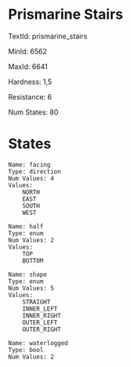 # Prismarine Stairs

TextId: prismarine_stairs

MinId: 6562

MaxId: 6641

Hardness: 1,5

Resistance: 6


Num States: 80

# States
```
Name: facing
Type: direction
Num Values: 4
Values:
    NORTH
    EAST
    SOUTH
    WEST

Name: half
Type: enum
Num Values: 2
Values:
    TOP
    BOTTOM

Name: shape
Type: enum
Num Values: 5
Values:
    STRAIGHT
    INNER_LEFT
    INNER_RIGHT
    OUTER_LEFT
    OUTER_RIGHT

Name: waterlogged
Type: bool
Num Values: 2
```